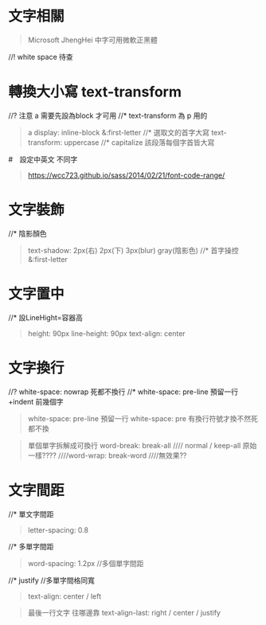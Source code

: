 # 文字相關
> Microsoft JhengHei 中字可用微軟正黑體

//! white space 待查
# 轉換大小寫 text-transform
//? 注意 a 需要先設為block 才可用
//* text-transform 為 p 用的
> a
>    display: inline-block
>    &:first-letter //* 選取文的首字大寫
>        text-transform: uppercase
//* capitalize 該段落每個字首皆大寫

#　設定中英文 不同字
> https://wcc723.github.io/sass/2014/02/21/font-code-range/


# 文字裝飾
//* 陰影顏色
> text-shadow: 2px(右) 2px(下) 3px(blur) gray(陰影色)
//* 首字操控 &:first-letter

# 文字置中 
//* 設LineHight=容器高
> height: 90px line-height: 90px text-align: center

# 文字換行

//? white-space: nowrap 死都不換行 
//* white-space: pre-line 預留一行+indent 前幾個字

> white-space: pre-line 預留一行
> white-space: pre 有換行符號才換不然死都不換

>單個單字拆解成可換行 word-break: break-all
//// normal / keep-all 原始一樣????
////word-wrap: break-word ////無效果??

# 文字間距
//* 單文字間距 
> letter-spacing: 0.8

//* 多單字間距
> word-spacing: 1.2px //多個單字間距

//* justify //多單字間格同寬
> text-align: center / left

> 最後一行文字 往哪邊靠
> text-align-last: right / center / justify    